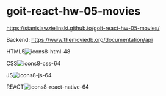 # goit-react-hw-05-movies

https://stanislawzielinski.github.io/goit-react-hw-05-movies/

Backend:
https://www.themoviedb.org/documentation/api

HTML5![icons8-html-48](https://github.com/StanislawZielinski/goit-react-hw-05-movies/assets/94519797/a097be21-2001-4123-ae9c-e651abd52dd3)

CSS![icons8-css-64](https://github.com/StanislawZielinski/goit-react-hw-05-movies/assets/94519797/28f41b36-21c5-4cac-a7e4-6c1e1c592cca)

JS![icons8-js-64](https://github.com/StanislawZielinski/goit-react-hw-05-movies/assets/94519797/fa4f42db-0ab2-4f44-8ff9-6f8667c8aaf6)

REACT![icons8-react-native-64](https://github.com/StanislawZielinski/goit-react-hw-05-movies/assets/94519797/c3c61811-b382-439b-8e3a-1af07df32d9d)

